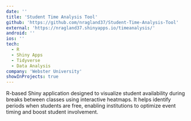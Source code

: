 ```yaml
---
date: ''
title: 'Student Time Analysis Tool'
github: 'https://github.com/nragland37/Student-Time-Analysis-Tool'
external: 'https://nragland37.shinyapps.io/timeanalysis/'
android: ''
ios: ''
tech:
  - R
  - Shiny Apps
  - Tidyverse
  - Data Analysis
company: 'Webster University'
showInProjects: true
---
```


<!--
<p align="center">
  <img src="./assets/shiny-demo.gif" alt="logo" style="width: 100%; max-width: 275px;" />
</p>
-->

R-based Shiny application designed to visualize student availability during breaks between classes using interactive heatmaps. It helps identify periods when students are free, enabling institutions to optimize event timing and boost student involvement.
